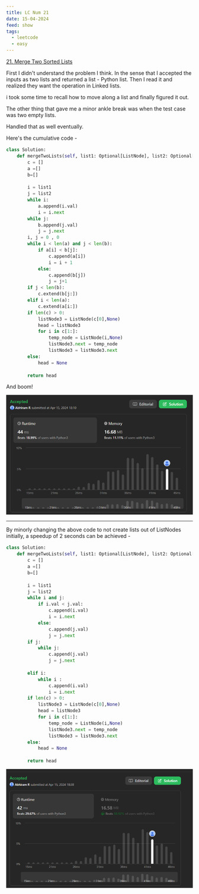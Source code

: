 ```yaml
---
title: LC Num 21
date: 15-04-2024
feed: show
tags:
  - leetcode
  - easy
---
```


[21. Merge Two Sorted Lists](https://leetcode.com/problems/merge-two-sorted-lists/)

First I didn't understand the problem I think. In the sense that I accepted the inputs as two lists and returned a list - Python list. 
Then I read it and realized they want the operation in Linked lists. 

i took some time to recall how to move along a list and finally figured it out. 

The other thing that gave me a minor ankle break was when the test case was two empty lists. 

Handled that as well eventually. 

Here's the cumulative code - 


```python
class Solution:
    def mergeTwoLists(self, list1: Optional[ListNode], list2: Optional[ListNode]) -> Optional[ListNode]:
        c = []
        a =[]
        b=[]

        i = list1
        j = list2
        while i:
            a.append(i.val)
            i = i.next
        while j:
            b.append(j.val)
            j = j.next
        i, j = 0 , 0
        while i < len(a) and j < len(b):
            if a[i] < b[j]:
                c.append(a[i])
                i = i + 1
            else:
                c.append(b[j])
                j = j+1
        if j < len(b):
            c.extend(b[j:])
        elif i < len(a):
            c.extend(a[i:])
        if len(c) > 0:
            listNode3 = ListNode(c[0],None)
            head = listNode3
            for i in c[1:]:
                temp_node = ListNode(i,None)
                listNode3.next = temp_node
                listNode3 = listNode3.next
        else:
            head = None
        
        return head
```

And boom!

![Alt Text](/assets/img/lc/lc21/lc21_1.png)

---
By minorly changing the above code to not create lists out of ListNodes initially, a speedup of 2 seconds can be achieved - 

```python
class Solution:
    def mergeTwoLists(self, list1: Optional[ListNode], list2: Optional[ListNode]) -> Optional[ListNode]:
        c = []
        a =[]
        b=[]

        i = list1
        j = list2
        while i and j:
            if i.val < j.val:
                c.append(i.val)
                i = i.next
            else:
                c.append(j.val)
                j = j.next
        if j:
            while j:
                c.append(j.val)
                j = j.next
            
        elif i:
            while i :
                c.append(i.val)
                i = i.next
        if len(c) > 0:
            listNode3 = ListNode(c[0],None)
            head = listNode3
            for i in c[1:]:
                temp_node = ListNode(i,None)
                listNode3.next = temp_node
                listNode3 = listNode3.next
        else:
            head = None
        
        return head
```


![Alt Text](/assets/img/lc/lc21/lc21_2.png)